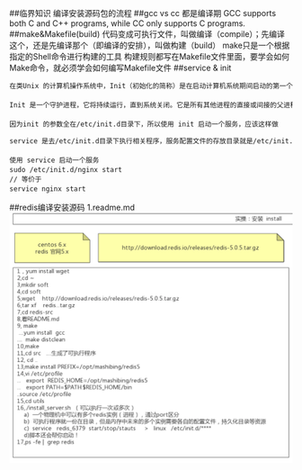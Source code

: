 ##临界知识
编译安装源码包的流程
##gcc vs cc
都是编译期
GCC supports both C and C++ programs, while CC only supports C programs.
[](https://askanydifference.com/difference-between-gcc-and-cc-compiler/)
##make&Makefile(build)
[](https://www.ruanyifeng.com/blog/2015/02/make.html)
代码变成可执行文件，叫做编译（compile）；先编译这个，还是先编译那个（即编译的安排），叫做构建（build）
make只是一个根据指定的Shell命令进行构建的工具
构建规则都写在Makefile文件里面，要学会如何Make命令，就必须学会如何编写Makefile文件
##service & init 
```asp
在类Unix 的计算机操作系统中，Init（初始化的简称）是在启动计算机系统期间启动的第一个进程。

Init 是一个守护进程，它将持续运行，直到系统关闭。它是所有其他进程的直接或间接的父进程。

因为init 的参数全在/etc/init.d目录下，所以使用 init 启动一个服务，应该这样做
```
```asp
service 是去/etc/init.d目录下执行相关程序，服务配置文件的存放目录就是/etc/init.d.

使用 service 启动一个服务
sudo /etc/init.d/nginx start
// 等价于
service nginx start
```
##redis编译安装源码
1.readme.md
![](.z_shell_01_linux软件编译安装_gcc_cc_make_makefile_service_init.d_images/b496e619.png)

